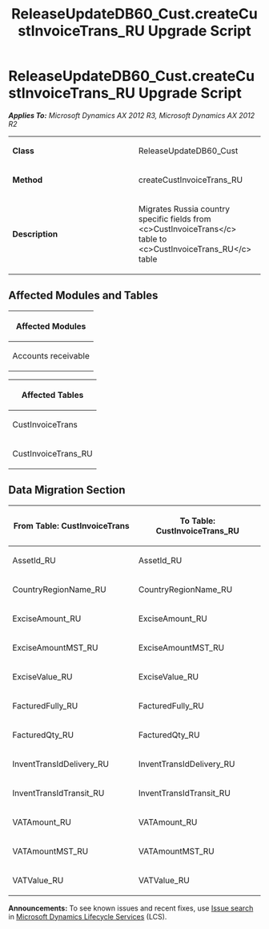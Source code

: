 ﻿---
title: ReleaseUpdateDB60_Cust.createCustInvoiceTrans_RU Upgrade Script
TOCTitle: ReleaseUpdateDB60_Cust.createCustInvoiceTrans_RU Upgrade Script
ms:assetid: 151ab244-c7d0-c60f-cd10-091686c0a8d9
ms:mtpsurl: https://msdn.microsoft.com/en-us/library/JJ718530(v=AX.60)
ms:contentKeyID: 49706811
ms.date: 05/18/2015
mtps_version: v=AX.60
---

# ReleaseUpdateDB60\_Cust.createCustInvoiceTrans\_RU Upgrade Script 


_**Applies To:** Microsoft Dynamics AX 2012 R3, Microsoft Dynamics AX 2012 R2_

<table>
<colgroup>
<col style="width: 50%" />
<col style="width: 50%" />
</colgroup>
<tbody>
<tr class="odd">
<td><p><strong>Class</strong></p></td>
<td><p>ReleaseUpdateDB60_Cust</p></td>
</tr>
<tr class="even">
<td><p><strong>Method</strong></p></td>
<td><p>createCustInvoiceTrans_RU</p></td>
</tr>
<tr class="odd">
<td><p><strong>Description</strong></p></td>
<td><p>Migrates Russia country specific fields from &lt;c&gt;CustInvoiceTrans&lt;/c&gt; table to &lt;c&gt;CustInvoiceTrans_RU&lt;/c&gt; table</p></td>
</tr>
</tbody>
</table>


## Affected Modules and Tables

<table>
<colgroup>
<col style="width: 100%" />
</colgroup>
<thead>
<tr class="header">
<th><p>Affected Modules</p></th>
</tr>
</thead>
<tbody>
<tr class="odd">
<td><p>Accounts receivable</p></td>
</tr>
</tbody>
</table>


<table>
<colgroup>
<col style="width: 100%" />
</colgroup>
<thead>
<tr class="header">
<th><p>Affected Tables</p></th>
</tr>
</thead>
<tbody>
<tr class="odd">
<td><p>CustInvoiceTrans</p></td>
</tr>
<tr class="even">
<td><p>CustInvoiceTrans_RU</p></td>
</tr>
</tbody>
</table>


## Data Migration Section

<table>
<colgroup>
<col style="width: 50%" />
<col style="width: 50%" />
</colgroup>
<thead>
<tr class="header">
<th><p>From Table: CustInvoiceTrans</p></th>
<th><p>To Table: CustInvoiceTrans_RU</p></th>
</tr>
</thead>
<tbody>
<tr class="odd">
<td><p>AssetId_RU</p></td>
<td><p>AssetId_RU</p></td>
</tr>
<tr class="even">
<td><p>CountryRegionName_RU</p></td>
<td><p>CountryRegionName_RU</p></td>
</tr>
<tr class="odd">
<td><p>ExciseAmount_RU</p></td>
<td><p>ExciseAmount_RU</p></td>
</tr>
<tr class="even">
<td><p>ExciseAmountMST_RU</p></td>
<td><p>ExciseAmountMST_RU</p></td>
</tr>
<tr class="odd">
<td><p>ExciseValue_RU</p></td>
<td><p>ExciseValue_RU</p></td>
</tr>
<tr class="even">
<td><p>FacturedFully_RU</p></td>
<td><p>FacturedFully_RU</p></td>
</tr>
<tr class="odd">
<td><p>FacturedQty_RU</p></td>
<td><p>FacturedQty_RU</p></td>
</tr>
<tr class="even">
<td><p>InventTransIdDelivery_RU</p></td>
<td><p>InventTransIdDelivery_RU</p></td>
</tr>
<tr class="odd">
<td><p>InventTransIdTransit_RU</p></td>
<td><p>InventTransIdTransit_RU</p></td>
</tr>
<tr class="even">
<td><p>VATAmount_RU</p></td>
<td><p>VATAmount_RU</p></td>
</tr>
<tr class="odd">
<td><p>VATAmountMST_RU</p></td>
<td><p>VATAmountMST_RU</p></td>
</tr>
<tr class="even">
<td><p>VATValue_RU</p></td>
<td><p>VATValue_RU</p></td>
</tr>
</tbody>
</table>

  
**Announcements:** To see known issues and recent fixes, use [Issue search](http://go.microsoft.com/fwlink/?linkid=389258) in [Microsoft Dynamics Lifecycle Services](http://go.microsoft.com/fwlink/?linkid=306505) (LCS).

